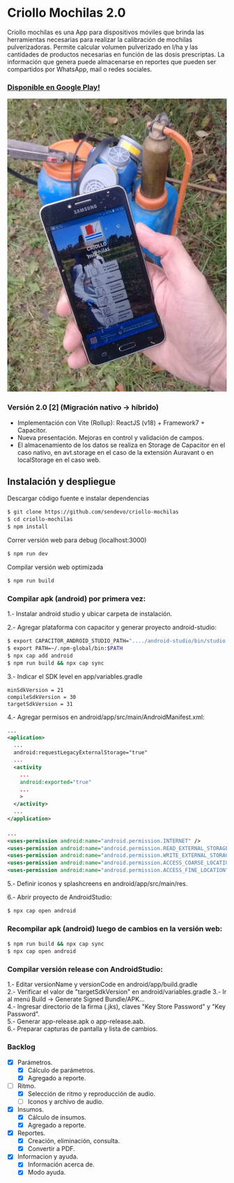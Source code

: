 # Criollo Mochilas 2.0

Criollo mochilas es una App para dispositivos móviles que brinda las herramientas necesarias para realizar la calibración de mochilas pulverizadoras. Permite calcular volumen pulverizado en l/ha y las cantidades de productos necesarias en función de las dosis prescriptas. La información que genera puede almacenarse en reportes que pueden ser compartidos por WhatsApp, mail o redes sociales.

### [Disponible en Google Play!](https://play.google.com/store/apps/details?id=com.inta.criollom)  

![criollo-mochilas](doc/promocion-criollo-mochilas.jpg)

### Versión 2.0 [2] (Migración nativo -> híbrido)
  - Implementación con Vite (Rollup): ReactJS (v18) + Framework7 + Capacitor.
  - Nueva presentación. Mejoras en control y validación de campos.  
  - El almacenamiento de los datos se realiza en Storage de Capacitor en el caso nativo, en avt.storage en el caso de la extensión Auravant o en localStorage en el caso web.  


## Instalación y despliegue

Descargar código fuente e instalar dependencias
```bash
$ git clone https://github.com/sendevo/criollo-mochilas  
$ cd criollo-mochilas  
$ npm install  
```

Correr versión web para debug (localhost:3000)
```bash
$ npm run dev
```

Compilar versión web optimizada
```bash
$ npm run build
```

### Compilar apk (android) por primera vez:
1.- Instalar android studio y ubicar carpeta de instalación.  

2.- Agregar plataforma con capacitor y generar proyecto android-studio:  

```bash
$ export CAPACITOR_ANDROID_STUDIO_PATH="..../android-studio/bin/studio.sh"
$ export PATH=~/.npm-global/bin:$PATH  
$ npx cap add android
$ npm run build && npx cap sync
```

3.- Indicar el SDK level en app/variables.gradle
```
minSdkVersion = 21
compileSdkVersion = 30
targetSdkVersion = 31
```

4.- Agregar permisos en android/app/src/main/AndroidManifest.xml:  

```xml
...
<aplication>
  ...
  android:requestLegacyExternalStorage="true"
  ...
  <activity
    ...
    android:exported="true"
    ...
    >
  </activity>
  ...
</application>

...
<uses-permission android:name="android.permission.INTERNET" />
<uses-permission android:name="android.permission.READ_EXTERNAL_STORAGE"/>
<uses-permission android:name="android.permission.WRITE_EXTERNAL_STORAGE" />
<uses-permission android:name="android.permission.ACCESS_COARSE_LOCATION" />
<uses-permission android:name="android.permission.ACCESS_FINE_LOCATION" />
```

5.- Definir iconos y splashcreens en android/app/src/main/res.  

6.- Abrir proyecto de AndroidStudio:
```bash
$ npx cap open android
```

### Recompilar apk (android) luego de cambios en la versión web:
```bash
$ npm run build && npx cap sync
$ npx cap open android
```

### Compilar versión release con AndroidStudio:  
1.- Editar versionName y versionCode en android/app/build.gradle   
2.- Verificar el valor de "targetSdkVersion" en android/variables.gradle
3.- Ir al menú Build -> Generate Signed Bundle/APK...  
4.- Ingresar directorio de la firma (.jks), claves "Key Store Password" y "Key Password".  
5.- Generar app-release.apk o app-release.aab.   
6.- Preparar capturas de pantalla y lista de cambios.   



### Backlog

  - [x] Parámetros.  
    - [x] Cálculo de parámetros.  
    - [x] Agregado a reporte.  
  - [ ] Ritmo.  
    - [x] Selección de ritmo y reproducción de audio.  
    - [ ] Iconos y archivo de audio.  
  - [x] Insumos.  
    - [x] Cálculo de insumos.  
    - [x] Agregado a reporte.  
  - [x] Reportes.  
    - [x] Creación, eliminación, consulta.  
    - [x] Convertir a PDF.  
  - [x] Informacion y ayuda.  
    - [x] Información acerca de.  
    - [x] Modo ayuda.  
